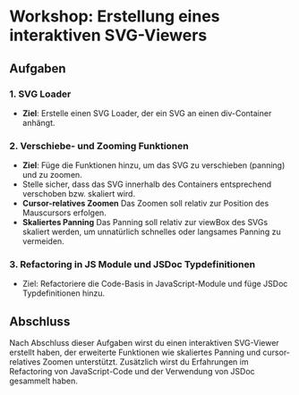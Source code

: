 # Workshop: Erstellung eines interaktiven SVG-Viewers

## Aufgaben

### 1. SVG Loader

- **Ziel**: Erstelle einen SVG Loader, der ein SVG an einen div-Container anhängt.

### 2. Verschiebe- und Zooming Funktionen

- **Ziel**: Füge die Funktionen hinzu, um das SVG zu verschieben (panning) und zu zoomen.
- Stelle sicher, dass das SVG innerhalb des Containers entsprechend verschoben bzw. skaliert wird.
- **Cursor-relatives Zoomen** Das Zoomen soll relativ zur Position des Mauscursors erfolgen.
- **Skaliertes Panning** Das Panning soll relativ zur viewBox des SVGs skaliert werden, um unnatürlich schnelles oder langsames Panning zu vermeiden.

### 3. Refactoring in JS Module und JSDoc Typdefinitionen

- Ziel: Refactoriere die Code-Basis in JavaScript-Module und füge JSDoc Typdefinitionen hinzu.

## Abschluss

Nach Abschluss dieser Aufgaben wirst du einen interaktiven SVG-Viewer erstellt haben, der erweiterte Funktionen wie skaliertes Panning und cursor-relatives Zoomen unterstützt. Zusätzlich wirst du Erfahrungen im Refactoring von JavaScript-Code und der Verwendung von JSDoc gesammelt haben.
